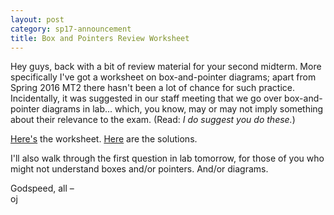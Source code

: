 ```yaml
---
layout: post
category: sp17-announcement
title: Box and Pointers Review Worksheet
---
```


Hey guys, back with a bit of review material for your second midterm. More specifically I've got a worksheet on box-and-pointer diagrams; apart from Spring 2016 MT2 there hasn't been a lot of chance for such practice. Incidentally, it was suggested in our staff meeting that we go over box-and-pointer diagrams in lab... which, you know, may or may not imply something about their relevance to the exam. (Read: _I do suggest you do these._)

[Here's](/cs61a/sp17/box_and_pointers/worksheet.pdf) the worksheet. [Here](/cs61a/sp17/box_and_pointers/worksheet_sol.pdf) are the solutions.

I'll also walk through the first question in lab tomorrow, for those of you who might not understand boxes and/or pointers. And/or diagrams.

Godspeed, all – <br>
oj
